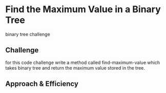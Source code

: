 # Find the Maximum Value in a Binary Tree
binary tree challenge
## Challenge
for this code challenge write a method called find-maximum-value which takes binary tree and return the maximum value
stored in the tree. 
## Approach & Efficiency